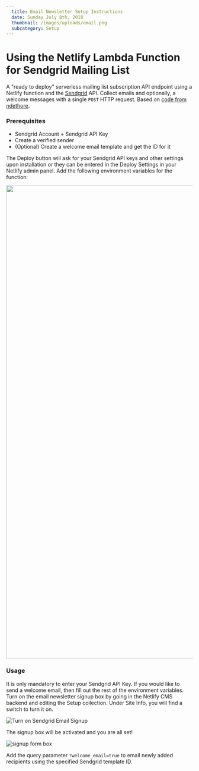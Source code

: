 ```yaml
---
  title: Email Newsletter Setup Instructions
  date: Sunday July 8th, 2018
  thumbnail: /images/uploads/email.png
  subcategory: Setup
---
```

 # Using the Netlify Lambda Function for Sendgrid Mailing List

A "ready to deploy" serverless mailing list subscription API endpoint using a Netlify function and the [Sendgrid](https://sendgrid.com) API. Collect emails and optionally, a welcome messages with a single `POST` HTTP request. Based on [code from ndethore](https://github.com/ndethore/lambda-sendgrid-mailinglist-api).

### Prerequisites

* Sendgrid Account + Sendgrid API Key
* Create a verified sender
* (Optional) Create a welcome email template and get the ID for it

The Deploy button will ask for your Sendgrid API keys and other settings upon installation or they can be entered in the Deploy Settings in your Netlify admin panel. Add the following environment variables for the function:

<img src="https://github.com/ndethore/lambda-sendgrid-mailinglist-api/raw/master/media/env_vars.png" width="1272">

### Usage

It is only mandatory to enter your Sendgrid API Key. If you would like to send a welcome email, then fill out the rest of the environment variables. Turn on the email newsletter signup box by going in the Netlify CMS backend and editing the Setup collection. Under Site Info, you will find a switch to turn it on.

![Turn on Sendgrid Email Signup](/images/uploads/turn-on-sendgrid.png)

The signup box will be activated and you are all set!

![signup form box](/images/uploads/signup.png)

Add the query parameter `?welcome_email=true` to email newly added recipients using the specified Sendgrid template ID.
